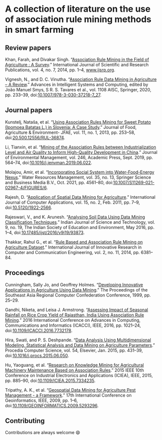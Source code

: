 # A collection of literature on the use of association rule mining methods in smart farming

## Review papers

Khan, Farah, and Divakar Singh. “[Association Rule Mining in the Field of Agriculture : A Survey](https://www.ijsrp.org/research-paper-0714.php?rp=P312922).” International Journal of Scientific and Research Publications, vol. 4, no. 7, 2014, pp. 1–4, www.ijsrp.org.

Vignesh, N., and D. C. Vinutha. “[Association Rule Data Mining in Agriculture – A Review](https://link.springer.com/chapter/10.1007/978-3-030-37218-7_27).” Advances in Intelligent Systems and Computing, edited by João Manuel Smys, S R. S. Tavares et al., vol. 1108 AISC, Springer, 2020, pp. 233–39, doi:[10.1007/978-3-030-37218-7_27](https://doi.org/10.1007/978-3-030-37218-7_27).

## Journal papers

Kunstelj, Nataša, et al. “[Using Association Rules Mining for Sweet Potato (Ipomoea Batatas L.) in Slovenia: A Case Study](https://repozitorij.uni-lj.si/IzpisGradiva.php?id=36874).” Journal of Food, Agriculture & Environment- JFAE, vol. 11, no. 1, 2013, pp. 253–58, doi:[20.500.12556/RUL-36874](https://doi.org/20.500.12556/RUL-36874).

Li, Tianxin, et al. “[Mining of the Association Rules between Industrialization Level and Air Quality to Inform High-Quality Development in China](https://www.sciencedirect.com/science/article/pii/S0301479719308230).” Journal of Environmental Management, vol. 246, Academic Press, Sept. 2019, pp. 564–74, doi:[10.1016/j.jenvman.2019.06.022](https://doi.org/10.1016/j.jenvman.2019.06.022).

Molajou, Amir, et al. “[Incorporating Social System into Water-Food-Energy Nexus](https://link.springer.com/article/10.1007/s11269-021-02967-4).” Water Resources Management, vol. 35, no. 13, Springer Science and Business Media B.V., Oct. 2021, pp. 4561–80, doi:[10.1007/S11269-021-02967-4/FIGURES/6](https://doi.org/10.1007/S11269-021-02967-4/FIGURES/6).

Rajesh, D. “[Application of Spatial Data Mining for Agriculture](http://citeseerx.ist.psu.edu/viewdoc/download?doi=10.1.1.206.3496&rep=rep1&type=pdf).” International Journal of Computer Applications, vol. 15, no. 2, Feb. 2011, pp. 7–9, doi:[10.5120/1922-2566](https://doi.org/10.5120/1922-2566).

Rajeswari, V., and K. Arunesh. “[Analysing Soil Data Using Data Mining Classification Techniques](https://indjst.org/articles/analysing-soil-data-using-data-mining-classification-techniques).” Indian Journal of Science and Technology, vol. 9, no. 19, The Indian Society of Education and Environment, May 2016, pp. 1–4, doi:[10.17485/ijst/2016/v9i19/93873](https://doi.org/10.17485/ijst/2016/v9i19/93873).

Thakkar, Rahul G., et al. “[Rule Based and Association Rule Mining on Agriculture Dataset](https://www.rroij.com/open-access/rule-based-and-association-rule-mining-onagriculture-dataset.pdf).” International Journal of Innovative Research in Computer and Communication Engineering, vol. 2, no. 11, 2014, pp. 6381–84.

## Proceedings

Cunningham, Sally Jo, and Geoffrey Holmes. “[Developing Innovative Applications in Agriculture Using Data Mining](https://www.semanticscholar.org/paper/Developing-innovative-applications-in-agriculture-Cunningham-Holmes/e437680adb40916355b51a20e606e21ca18cf5bb).” The Proceedings of the Southeast Asia Regional Computer Confederation Conference, 1999, pp. 25–29.

Gandhi, Niketa, and Leisa J. Armstrong. “[Assessing Impact of Seasonal Rainfall on Rice Crop Yield of Rajasthan, India Using Association Rule Mining](https://ieeexplore.ieee.org/document/7732178).” 2016 International Conference on Advances in Computing, Communications and Informatics (ICACCI), IEEE, 2016, pp. 1021–24, doi:[10.1109/ICACCI.2016.7732178](https://doi.org/10.1109/ICACCI.2016.7732178).

Hira, Swati, and P. S. Deshpande. “[Data Analysis Using Multidimensional Modeling, Statistical Analysis and Data Mining on Agriculture Parameters](https://www.sciencedirect.com/science/article/pii/S1877050915013745).” Procedia Computer Science, vol. 54, Elsevier, Jan. 2015, pp. 431–39, doi:[10.1016/j.procs.2015.06.050](https://doi.org/10.1016/j.procs.2015.06.050).

Hu, Yaoguang, et al. “[Research on Knowledge Mining for Agricultural Machinery Maintenance Based on Association Rules](https://ieeexplore.ieee.org/document/7334235).” 2015 IEEE 10th Conference on Industrial Electronics and Applications (ICIEA), IEEE, 2015, pp. 885–90, doi:[10.1109/ICIEA.2015.7334235](https://doi.org/10.1109/ICIEA.2015.7334235).

Tripathy, A. K., et al. “[Geospatial Data Mining for Agriculture Pest Management - a Framework](https://ieeexplore.ieee.org/abstract/document/5293296).” 17th International Conference on Geoinformatics, IEEE, 2009, pp. 1–6, doi:[10.1109/GEOINFORMATICS.2009.5293296](https://doi.org/10.1109/GEOINFORMATICS.2009.5293296).

## Contributing

Contributions are always welcome :smile:
